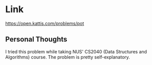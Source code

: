# Link

https://open.kattis.com/problems/pot

## Personal Thoughts

I tried this problem while taking NUS' CS2040 (Data Structures and Algorithms) course. The problem is pretty self-explanatory.

